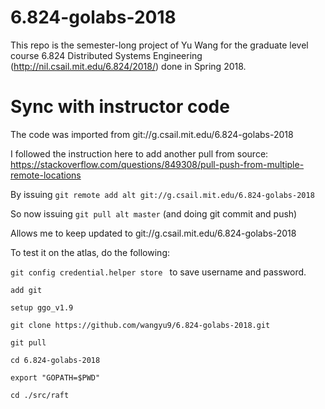 # 6.824-golabs-2018

This repo is the semester-long project of Yu Wang for the graduate level course 6.824 Distributed Systems Engineering 
(http://nil.csail.mit.edu/6.824/2018/) done in Spring 2018. 

# Sync with instructor code

The code was imported from git://g.csail.mit.edu/6.824-golabs-2018

I followed the instruction here to add another pull from source:
https://stackoverflow.com/questions/849308/pull-push-from-multiple-remote-locations

By issuing
`git remote add alt git://g.csail.mit.edu/6.824-golabs-2018`

So now issuing
`git pull alt master`
(and doing git commit and push)

Allows me to keep updated to git://g.csail.mit.edu/6.824-golabs-2018

To test it on the atlas, do the following:

`git config credential.helper store `
to save username and password.

`add git`

`setup ggo_v1.9`

`git clone https://github.com/wangyu9/6.824-golabs-2018.git`

`git pull`

`cd 6.824-golabs-2018`

`export "GOPATH=$PWD"`

`cd ./src/raft`
